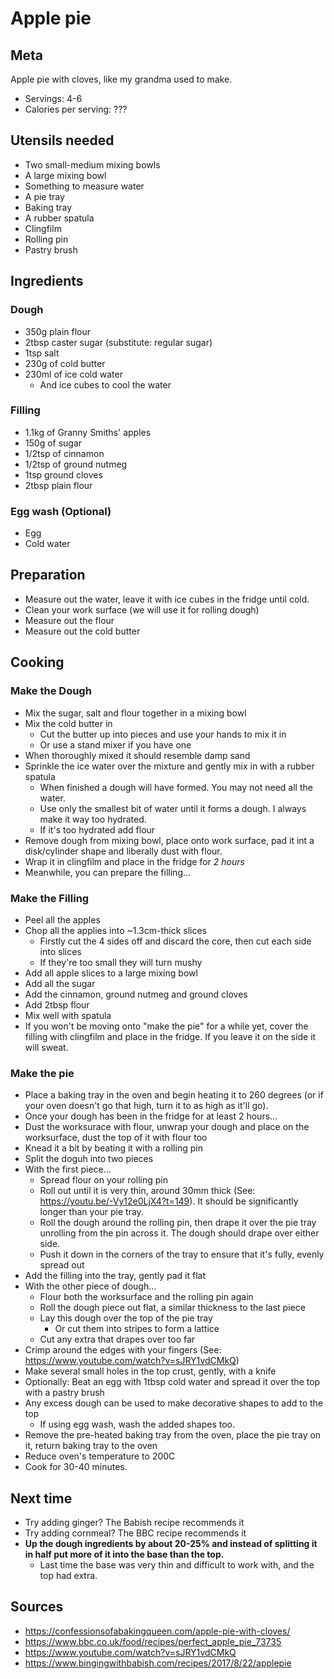 # Apple pie

## Meta

Apple pie with cloves, like my grandma used to make.

* Servings: 4-6
* Calories per serving: ???

## Utensils needed

* Two small-medium mixing bowls
* A large mixing bowl
* Something to measure water
* A pie tray
* Baking tray
* A rubber spatula
* Clingfilm
* Rolling pin
* Pastry brush

## Ingredients

### Dough

* 350g plain flour
* 2tbsp caster sugar (substitute: regular sugar)
* 1tsp salt
* 230g of cold butter
* 230ml of ice cold water
  * And ice cubes to cool the water

### Filling

* 1.1kg of Granny Smiths' apples
* 150g of sugar
* 1/2tsp of cinnamon
* 1/2tsp of ground nutmeg
* 1tsp ground cloves
* 2tbsp plain flour

### Egg wash (Optional)

* Egg
* Cold water

## Preparation

* Measure out the water, leave it with ice cubes in the fridge until cold.
* Clean your work surface (we will use it for rolling dough)
* Measure out the flour
* Measure out the cold butter

## Cooking

### Make the Dough

* Mix the sugar, salt and flour together in a mixing bowl
* Mix the cold butter in
  * Cut the butter up into pieces and use your hands to mix it in
  * Or use a stand mixer if you have one
* When thoroughly mixed it should resemble damp sand
* Sprinkle the ice water over the mixture and gently mix in with a rubber spatula
  * When finished a dough will have formed. You may not need all the water.
  * Use only the smallest bit of water until it forms a dough. I always make it way too hydrated.
  * If it's too hydrated add flour
* Remove dough from mixing bowl, place onto work surface, pad it int a disk/cylinder shape and liberally dust with flour.
* Wrap it in clingfilm and place in the fridge for *2 hours*
* Meanwhile, you can prepare the filling...

### Make the Filling

* Peel all the apples
* Chop all the applies into ~1.3cm-thick slices
  * Firstly cut the 4 sides off and discard the core, then cut each side into slices
  * If they're too small they will turn mushy
* Add all apple slices to a large mixing bowl
* Add all the sugar
* Add the cinnamon, ground nutmeg and ground cloves
* Add 2tbsp flour
* Mix well with spatula
* If you won't be moving onto "make the pie" for a while yet, cover the filling with clingfilm and place in the fridge. If you leave it on the side it will sweat.

### Make the pie

* Place a baking tray in the oven and begin heating it to 260 degrees (or if your oven doesn't go that high, turn it to as high as it'll go).
* Once your dough has been in the fridge for at least 2 hours...
* Dust the worksurace with flour, unwrap your dough and place on the worksurface, dust the top of it with flour too
* Knead it a bit by beating it with a rolling pin
* Split the doguh into two pieces
* With the first piece...
  * Spread flour on your rolling pin
  * Roll out until it is very thin, around 30mm thick (See: https://youtu.be/-Vy12e0LjX4?t=149). It should be significantly longer than your pie tray.
  * Roll the dough around the rolling pin, then drape it over the pie tray unrolling from the pin across it. The dough should drape over either side.
  * Push it down in the corners of the tray to ensure that it's fully, evenly spread out
* Add the filling into the tray, gently pad it flat
* With the other piece of dough...
  * Flour both the worksurface and the rolling pin again
  * Roll the dough piece out flat, a similar thickness to the last piece
  * Lay this dough over the top of the pie tray
    * Or cut them into stripes to form a lattice
  * Cut any extra that drapes over too far
* Crimp around the edges with your fingers (See: https://www.youtube.com/watch?v=sJRY1vdCMkQ)
* Make several small holes in the top crust, gently, with a knife
* Optionally: Beat an egg with 1tbsp cold water and spread it over the top with a pastry brush
* Any excess dough can be used to make decorative shapes to add to the top
  * If using egg wash, wash the added shapes too.
* Remove the pre-heated baking tray from the oven, place the pie tray on it, return baking tray to the oven
* Reduce oven's temperature to 200C
* Cook for 30-40 minutes.

## Next time

* Try adding ginger? The Babish recipe recommends it
* Try adding cornmeal? The BBC recipe recommends it
* **Up the dough ingredients by about 20-25% and instead of splitting it in half put more of it into the base than the top.**
  * Last time the base was very thin and difficult to work with, and the top had extra.

## Sources

* https://confessionsofabakingqueen.com/apple-pie-with-cloves/
* https://www.bbc.co.uk/food/recipes/perfect_apple_pie_73735
* https://www.youtube.com/watch?v=sJRY1vdCMkQ
* https://www.bingingwithbabish.com/recipes/2017/8/22/applepie
